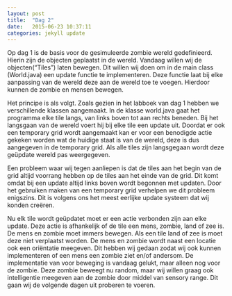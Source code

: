 ```yaml
---
layout: post
title:  "Dag 2"
date:   2015-06-23 10:37:11
categories: jekyll update
---
```

Op dag 1 is de basis voor de gesimuleerde zombie wereld gedefinieerd. Hierin zijn de objecten geplaatst in de wereld. Vandaag willen wij de objecten(“Tiles”) laten bewegen.  Dit willen wij doen om in de main class (World.java) een update functie te implementeren. Deze functie laat bij elke aanpassing van de wereld deze aan de wereld toe te voegen. Hierdoor kunnen de zombie en mensen bewegen.

 Het principe is als volgt. Zoals gezien in het labboek van dag 1 hebben we verschillende klassen aangemaakt. In de klasse world.java gaat het programma elke tile langs, van links boven tot aan rechts beneden. Bij het langsgaan van de wereld voert hij bij elke tile een update uit. Doordat er ook een temporary grid wordt aangemaakt kan er voor een benodigde actie gekeken worden wat de huidige staat is van de wereld, deze is dus aangegeven in de temporary grid. Als alle tiles zijn langsgegaan wordt deze geüpdate wereld pas weergegeven. 

Een probleem waar wij tegen aanliepen is dat de tiles aan het begin van de grid altijd voorrang hebben op de tiles aan het einde van de grid. Dit komt omdat bij een update altijd links boven wordt begonnen met updaten. Door het gebruiken maken van een temporary grid verhelpen we dit probleem enigszins. Dit is volgens ons het meest eerlijke update systeem dat wij konden creëren.

Nu elk tile wordt geüpdatet moet er een actie verbonden zijn aan elke update. Deze actie is afhankelijk of de tile een mens, zombie, land of zee is. De mens en zombie moet immers bewegen. Als een tile land of zee is moet deze niet verplaatst worden. De mens en zombie wordt naast een locatie ook een oriëntatie meegeven. Dit hebben wij gedaan zodat wij ook kunnen implementeren of een mens een zombie ziet en/of andersom. De implementatie van voor beweging is vandaag gelukt, maar alleen nog voor de zombie. Deze zombie beweegt nu random, maar wij willen graag ook intelligentie meegeven aan de zombie door middel van sensory range. Dit gaan wij de volgende dagen uit proberen te voeren. 
